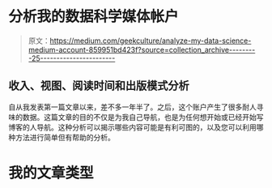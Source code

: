 # 分析我的数据科学媒体帐户

> 原文：<https://medium.com/geekculture/analyze-my-data-science-medium-account-859951bd423f?source=collection_archive---------25----------------------->

## 收入、视图、阅读时间和出版模式分析

自从我发表第一篇文章以来，差不多一年半了。之后，这个账户产生了很多耐人寻味的数据。这篇文章的目的不仅是为我自己导航，也是为任何想开始或已经开始写博客的人导航。这种分析可以揭示哪些内容可能是有利可图的，以及您可以利用哪种方法进行简单但有帮助的分析。

# 我的文章类型
